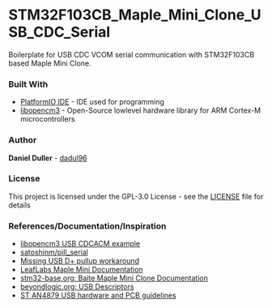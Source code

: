 # STM32F103CB_Maple_Mini_Clone_USB_CDC_Serial
Boilerplate for USB CDC VCOM serial communication with STM32F103CB based Maple Mini Clone.

### Built With
* [PlatformIO IDE](https://platformio.org/platformio-ide) - IDE used for programming
* [libopencm3](https://github.com/libopencm3/libopencm3) - Open-Source lowlevel hardware library for ARM Cortex-M microcontrollers

### Author
**Daniel Duller** - [dadul96](https://github.com/dadul96)

### License
This project is licensed under the GPL-3.0 License - see the [LICENSE](LICENSE) file for details

### References/Documentation/Inspiration
* [libopencm3 USB CDCACM example](https://github.com/libopencm3/libopencm3-examples/blob/master/examples/stm32/f1/stm32-maple/usb_cdcacm/cdcacm.c)
* [satoshinm/pill_serial](https://github.com/satoshinm/pill_serial)
* [Missing USB D+ pullup workaround](https://hackaday.io/project/19799-lifetime-fails-project/log/160352-missing-external-usb-d-pullup-on-stm32-powered-pcb/discussion-163951)
* [LeafLabs Maple Mini Documentation](http://docs.leaflabs.com/static.leaflabs.com/pub/leaflabs/maple-docs/0.0.12/hardware/maple-mini.html)
* [stm32-base.org: Baite Maple Mini Clone Documentation](https://stm32-base.org/boards/STM32F103C8T6-Baite-Maple-Mini-Clone)
* [beyondlogic.org: USB Descriptors](https://beyondlogic.org/usbnutshell/usb5.shtml)
* [ST AN4879 USB hardware and PCB guidelines](https://www.st.com/content/ccc/resource/technical/document/application_note/group0/0b/10/63/76/87/7a/47/4b/DM00296349/files/DM00296349.pdf/jcr:content/translations/en.DM00296349.pdf)
